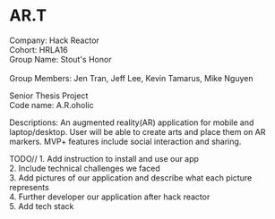 # AR.T
Company:        Hack Reactor <br /> 
Cohort:         HRLA16 <br /> 
Group Name:     Stout's Honor <br />     
Group Members:  Jen Tran, Jeff Lee, Kevin Tamarus, Mike Nguyen 

Senior Thesis Project <br />
Code name: A.R.oholic <br />

Descriptions: An augmented reality(AR) application for mobile and laptop/desktop. User will be able to create arts and place them on
AR markers. MVP+ features include social interaction and sharing.

TODO// 1. Add instruction to install and use our app <br />
       2. Include technical challenges we faced <br />
       3. Add pictures of our application and describe what each picture       represents <br />
       4. Further developer our application after hack reactor <br />
       5. Add tech stack <br />
   


